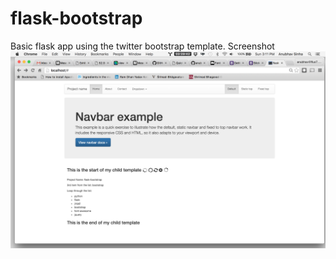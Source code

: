 # flask-bootstrap
Basic flask app using the twitter bootstrap template.
Screenshot
![screenshot](https://raw.githubusercontent.com/anubhavsinha/flask-bootstrap/master/screenshot.png "screenshot")
